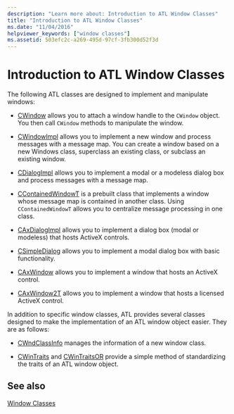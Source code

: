 ```yaml
---
description: "Learn more about: Introduction to ATL Window Classes"
title: "Introduction to ATL Window Classes"
ms.date: "11/04/2016"
helpviewer_keywords: ["window classes"]
ms.assetid: 503efc2c-a269-495d-97cf-3fb300d52f3d
---
```

# Introduction to ATL Window Classes

The following ATL classes are designed to implement and manipulate windows:

- [CWindow](../atl/reference/cwindow-class.md) allows you to attach a window handle to the `CWindow` object. You then call `CWindow` methods to manipulate the window.

- [CWindowImpl](../atl/reference/cwindowimpl-class.md) allows you to implement a new window and process messages with a message map. You can create a window based on a new Windows class, superclass an existing class, or subclass an existing window.

- [CDialogImpl](../atl/reference/cdialogimpl-class.md) allows you to implement a modal or a modeless dialog box and process messages with a message map.

- [CContainedWindowT](../atl/reference/ccontainedwindowt-class.md) is a prebuilt class that implements a window whose message map is contained in another class. Using `CContainedWindowT` allows you to centralize message processing in one class.

- [CAxDialogImpl](../atl/reference/caxdialogimpl-class.md) allows you to implement a dialog box (modal or modeless) that hosts ActiveX controls.

- [CSimpleDialog](../atl/reference/csimpledialog-class.md) allows you to implement a modal dialog box with basic functionality.

- [CAxWindow](../atl/reference/caxwindow-class.md) allows you to implement a window that hosts an ActiveX control.

- [CAxWindow2T](../atl/reference/caxwindow2t-class.md) allows you to implement a window that hosts a licensed ActiveX control.

In addition to specific window classes, ATL provides several classes designed to make the implementation of an ATL window object easier. They are as follows:

- [CWndClassInfo](../atl/reference/cwndclassinfo-class.md) manages the information of a new window class.

- [CWinTraits](../atl/reference/cwintraits-class.md) and [CWinTraitsOR](../atl/reference/cwintraitsor-class.md) provide a simple method of standardizing the traits of an ATL window object.

## See also

[Window Classes](../atl/atl-window-classes.md)

